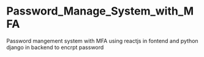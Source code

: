 # Password_Manage_System_with_MFA
Password mangement system with MFA using reactjs in fontend and python django in backend to encrpt password
